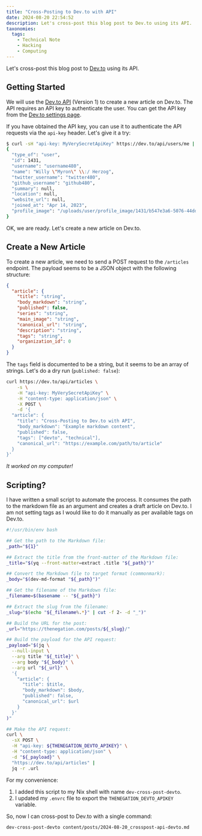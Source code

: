 ```yaml
---
title: "Cross-Posting to Dev.to with API"
date: 2024-08-20 22:54:52
description: Let's cross-post this blog post to Dev.to using its API.
taxonomies:
  tags:
    - Technical Note
    - Hacking
    - Computing
---
```


Let's cross-post this blog post to [Dev.to] using its API.

<!-- more -->

## Getting Started

We will use the [Dev.to API] (Version 1) to create a new article on Dev.to. The API
requires an API key to authenticate the user. You can get the API key from the [Dev.to
settings
page].

If you have obtained the API key, you can use it to authenticate the API
requests via the `api-key` header. Let's give it a try:

```sh
$ curl -sH "api-key: MyVerySecretApiKey" https://dev.to/api/users/me | jq .
{
  "type_of": "user",
  "id": 1431,
  "username": "username480",
  "name": "Willy \"Myron\" \\:/ Herzog",
  "twitter_username": "twitter480",
  "github_username": "github480",
  "summary": null,
  "location": null,
  "website_url": null,
  "joined_at": "Apr 14, 2023",
  "profile_image": "/uploads/user/profile_image/1431/b547e3a6-5076-44dd-a4f6-9b85022b4e76.jpeg"
}
```

OK, we are ready. Let's create a new article on Dev.to.

## Create a New Article

To create a new article, we need to send a POST request to the `/articles`
endpoint. The payload seems to be a JSON object with the following structure:

```json
{
  "article": {
    "title": "string",
    "body_markdown": "string",
    "published": false,
    "series": "string",
    "main_image": "string",
    "canonical_url": "string",
    "description": "string",
    "tags": "string",
    "organization_id": 0
  }
}
```

The `tags` field is documented to be a string, but it seems to be an array of
strings. Let's do a dry run (`published: false`):

```sh
curl https://dev.to/api/articles \
    -s \
    -H "api-key: MyVerySecretApiKey" \
    -H "content-type: application/json" \
    -X POST \
    -d '{
  "article": {
    "title": "Cross-Posting to Dev.to with API",
    "body_markdown": "Example markdown content",
    "published": false,
    "tags": ["devto", "technical"],
    "canonical_url": "https://example.com/path/to/article"
  }
}'
```

_It worked on my computer!_

## Scripting?

I have written a small script to automate the process. It consumes the path to
the markdown file as an argument and creates a draft article on Dev.to. I am not
setting tags as I would like to do it manually as per available tags on Dev.to.

```sh
#!/usr/bin/env bash

## Get the path to the Markdown file:
_path="${1}"

## Extract the title from the front-matter of the Markdown file:
_title="$(yq --front-matter=extract .title "${_path}")"

## Convert the Markdown file to target format (commonmark):
_body="$(dev-md-format "${_path}")"

## Get the filename of the Markdown file:
_filename=$(basename -- "${_path}")

## Extract the slug from the filename:
_slug="$(echo "${_filename%.*}" | cut -f 2- -d "_")"

## Build the URL for the post:
_url="https://thenegation.com/posts/${_slug}/"

## Build the payload for the API request:
_payload="$(jq \
  --null-input \
  --arg title "${_title}" \
  --arg body "${_body}" \
  --arg url "${_url}" \
  '{
    "article": {
      "title": $title,
      "body_markdown": $body,
      "published": false,
      "canonical_url": $url
    }
  }'
)"

## Make the API request:
curl \
  -sX POST \
  -H "api-key: ${THENEGATION_DEVTO_APIKEY}" \
  -H "content-type: application/json" \
  -d "${_payload}" \
  "https://dev.to/api/articles" |
  jq -r .url
```

For my convenience:

1. I added this script to my Nix shell with name `dev-cross-post-devto`.
2. I updated my `.envrc` file to export the `THENEGATION_DEVTO_APIKEY` variable.

So, now I can cross-post to Dev.to with a single command:

```sh
dev-cross-post-devto content/posts/2024-08-20_crosspost-api-devto.md
```

<!-- REFERENCES -->

[Dev.to]: https://dev.to
[Dev.to API]: https://docs.dev.to/api/
[Dev.to settings page]: https://dev.to/settings/extensions
